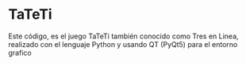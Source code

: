 # TaTeTi
Este código, es el juego TaTeTi también conocido como Tres en Linea, realizado con el lenguaje Python y usando QT (PyQt5) para el entorno grafico 
